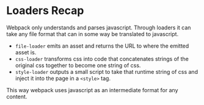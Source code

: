 # Loaders Recap

Webpack only understands and parses javascript. Through loaders it can take any file format that can in some way be translated to javascript.

- `file-loader` emits an asset and returns the URL to where the emitted asset is.
- `css-loader` transforms css into code that concatenates strings of the original css together to become one string of css.
- `style-loader` outputs a small script to take that runtime string of css and inject it into the page in a `<style>` tag.

This way webpack uses javascript as an intermediate format for any content.
